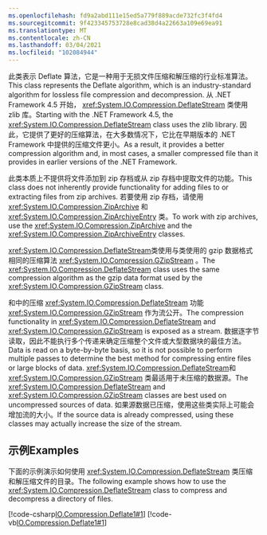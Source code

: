 ```yaml
---
ms.openlocfilehash: fd9a2abd111e15ed5a779f889acde732fc3f4fd4
ms.sourcegitcommit: 9f423345753728e8cad38d4a22663a109e69ea91
ms.translationtype: MT
ms.contentlocale: zh-CN
ms.lasthandoff: 03/04/2021
ms.locfileid: "102084944"
---
```


<span data-ttu-id="97864-101">此类表示 Deflate 算法，它是一种用于无损文件压缩和解压缩的行业标准算法。</span><span class="sxs-lookup"><span data-stu-id="97864-101">This class represents the Deflate algorithm, which is an industry-standard algorithm for lossless file compression and decompression.</span></span> <span data-ttu-id="97864-102">从 .NET Framework 4.5 开始， <xref:System.IO.Compression.DeflateStream> 类使用 zlib 库。</span><span class="sxs-lookup"><span data-stu-id="97864-102">Starting with the .NET Framework 4.5, the <xref:System.IO.Compression.DeflateStream> class uses the zlib library.</span></span> <span data-ttu-id="97864-103">因此，它提供了更好的压缩算法，在大多数情况下，它比在早期版本的 .NET Framework 中提供的压缩文件更小。</span><span class="sxs-lookup"><span data-stu-id="97864-103">As a result, it provides a better compression algorithm and, in most cases, a smaller compressed file than it provides in earlier versions of the .NET Framework.</span></span>

<span data-ttu-id="97864-104">此类本质上不提供将文件添加到 zip 存档或从 zip 存档中提取文件的功能。</span><span class="sxs-lookup"><span data-stu-id="97864-104">This class does not inherently provide functionality for adding files to or extracting files from zip archives.</span></span> <span data-ttu-id="97864-105">若要使用 zip 存档，请使用 <xref:System.IO.Compression.ZipArchive> 和 <xref:System.IO.Compression.ZipArchiveEntry> 类。</span><span class="sxs-lookup"><span data-stu-id="97864-105">To work with zip archives, use the <xref:System.IO.Compression.ZipArchive> and the <xref:System.IO.Compression.ZipArchiveEntry> classes.</span></span>

<span data-ttu-id="97864-106"><xref:System.IO.Compression.DeflateStream>类使用与类使用的 gzip 数据格式相同的压缩算法 <xref:System.IO.Compression.GZipStream> 。</span><span class="sxs-lookup"><span data-stu-id="97864-106">The <xref:System.IO.Compression.DeflateStream> class uses the same compression algorithm as the gzip data format used by the <xref:System.IO.Compression.GZipStream> class.</span></span>

<span data-ttu-id="97864-107">和中的压缩 <xref:System.IO.Compression.DeflateStream> 功能 <xref:System.IO.Compression.GZipStream> 作为流公开。</span><span class="sxs-lookup"><span data-stu-id="97864-107">The compression functionality in <xref:System.IO.Compression.DeflateStream> and <xref:System.IO.Compression.GZipStream> is exposed as a stream.</span></span> <span data-ttu-id="97864-108">数据逐字节读取，因此不能执行多个传递来确定压缩整个文件或大型数据块的最佳方法。</span><span class="sxs-lookup"><span data-stu-id="97864-108">Data is read on a byte-by-byte basis, so it is not possible to perform multiple passes to determine the best method for compressing entire files or large blocks of data.</span></span> <span data-ttu-id="97864-109"><xref:System.IO.Compression.DeflateStream>和 <xref:System.IO.Compression.GZipStream> 类最适用于未压缩的数据源。</span><span class="sxs-lookup"><span data-stu-id="97864-109">The <xref:System.IO.Compression.DeflateStream> and <xref:System.IO.Compression.GZipStream> classes are best used on uncompressed sources of data.</span></span> <span data-ttu-id="97864-110">如果源数据已压缩，使用这些类实际上可能会增加流的大小。</span><span class="sxs-lookup"><span data-stu-id="97864-110">If the source data is already compressed, using these classes may actually increase the size of the stream.</span></span>

## <a name="examples"></a><span data-ttu-id="97864-111">示例</span><span class="sxs-lookup"><span data-stu-id="97864-111">Examples</span></span>

<span data-ttu-id="97864-112">下面的示例演示如何使用 <xref:System.IO.Compression.DeflateStream> 类压缩和解压缩文件的目录。</span><span class="sxs-lookup"><span data-stu-id="97864-112">The following example shows how to use the <xref:System.IO.Compression.DeflateStream> class to compress and decompress a directory of files.</span></span>

[!code-csharp[IO.Compression.Deflate1#1](~/samples/snippets/csharp/VS_Snippets_CLR/IO.Compression.Deflate1/CS/deflatetest.cs#1)]
[!code-vb[IO.Compression.Deflate1#1](~/samples/snippets/visualbasic/VS_Snippets_CLR/IO.Compression.Deflate1/VB/deflatetest.vb#1)]
